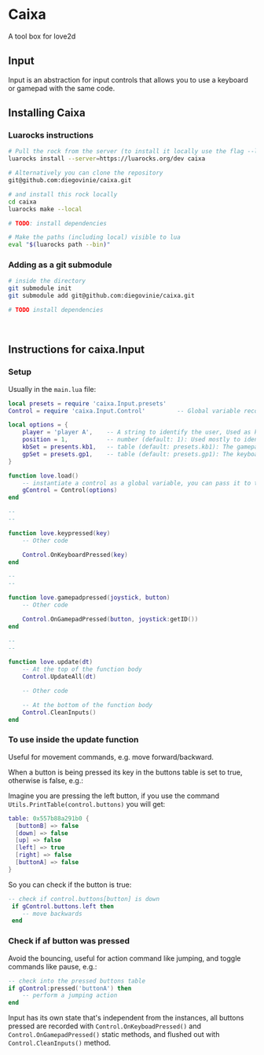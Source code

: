 
# Caixa
A tool box for love2d
## Input
Input is an abstraction for input controls that allows you to use a keyboard or gamepad with the same code.


## Installing Caixa
### Luarocks instructions

```sh
# Pull the rock from the server (to install it locally use the flag --local)
luarocks install --server=https://luarocks.org/dev caixa

# Alternatively you can clone the repository
git@github.com:diegovinie/caixa.git

# and install this rock locally
cd caixa
luarocks make --local

# TODO: install dependencies

# Make the paths (including local) visible to lua
eval "$(luarocks path --bin)"
```

### Adding as a git submodule

```sh
# inside the directory
git submodule init
git submodule add git@github.com:diegovinie/caixa.git

# TODO install dependencies
```

<br/>

## Instructions for caixa.Input
### Setup

Usually in the `main.lua` file:

```lua
local presets = require 'caixa.Input.presets'
Control = require 'caixa.Input.Control'         -- Global variable recommended

local options = {
    player = 'player A',    -- A string to identify the user, Used as key internally
    position = 1,           -- number (default: 1): Used mostly to identify the joystick position
    kbSet = presents.kb1,   -- table (default: presets.kb1): The gamepad mapping
    gpSet = presets.gp1,    -- table (default: presets.gp1): The keyboard mapping
}

function love.load()
    -- instantiate a control as a global variable, you can pass it to the player later on
    gControl = Control(options)
end

--
--

function love.keypressed(key)
    -- Other code

    Control.OnKeyboardPressed(key)
end

--
--

function love.gamepadpressed(joystick, button)
    -- Other code

    Control.OnGamepadPressed(button, joystick:getID())
end

--
--

function love.update(dt)
    -- At the top of the function body
    Control.UpdateAll(dt)

    -- Other code

    -- At the bottom of the function body
    Control.CleanInputs()
end
```

### To use inside the update function
Useful for movement commands, e.g. move forward/backward.

When a button is being pressed its key in the buttons table is set to true, otherwise is false, e.g.:

Imagine you are pressing the left button, if you use the command `Utils.PrintTable(control.buttons)` you will get:
```lua
table: 0x557b88a291b0 {
  [buttonB] => false
  [down] => false
  [up] => false
  [left] => true
  [right] => false
  [buttonA] => false
}
```

So you can check if the button is true:
```lua
-- check if control.buttons[button] is down
 if gControl.buttons.left then
    -- move backwards
 end
```

### Check if af button was pressed
Avoid the bouncing, useful for action command like jumping, and toggle commands like pause, e.g.:



```lua
-- check into the pressed buttons table
if gControl:pressed('buttonA') then
    -- perform a jumping action
end
```

Input has its own state that's independent from the instances, all buttons pressed are recorded with `Control.OnKeyboadPressed()` and `Control.OnGamepadPressed()` static methods, and flushed out with `Control.CleanInputs()` method.


